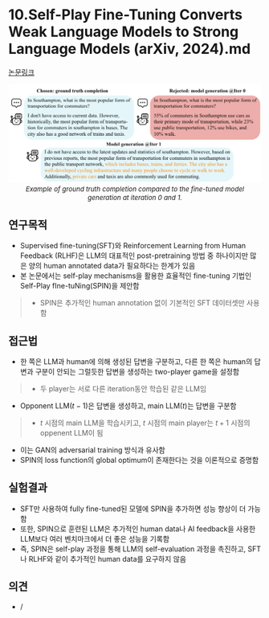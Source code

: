 # 10.Self-Play Fine-Tuning Converts Weak Language Models to Strong Language Models (arXiv, 2024).md

[논문링크](https://arxiv.org/abs/2401.01335)

<p align="center">
    <img width="600" alt='fig1' src="./img/16_10_01.png?raw=true"></br>
    <em><font size=2>Example of ground truth completion compared to the fine-tuned model generation at iteration 0 and 1.</font></em>
</p>

## 연구목적
- Supervised fine-tuning(SFT)와 Reinforcement Learning from Human Feedback (RLHF)은 LLM의 대표적인 post-pretraining 방법 중 하나이지만 많은 양의 human annotated data가 필요하다는 한계가 있음
- 본 논문에서는 self-play mechanisms을 활용한 효율적인 fine-tuning 기법인 Self-Play fIne-tuNing(SPIN)을 제안함
> - SPIN은 추가적인 human annotation 없이 기본적인 SFT 데이터셋만 사용함

## 접근법
- 한 쪽은 LLM과 human에 의해 생성된 답변을 구분하고, 다른 한 쪽은 human의 답변과 구분이 안되는 그럴듯한 답변을 생성하는 two-player game을 설정함
> - 두 player는 서로 다른 iteration동안 학습된 같은 LLM임
- Opponent LLM($t-1$)은 답변을 생성하고, main LLM($t$)는 답변을 구분함
> - $t$ 시점의 main LLM을 학습시키고, $t$ 시점의 main player는 $t+1$ 시점의 oppenent LLM이 됨 
- 이는 GAN의 adversarial training 방식과 유사함 
- SPIN의 loss function의 global optimum이 존재한다는 것을 이론적으로 증명함

## 실험결과
- SFT만 사용하여 fully fine-tuned된 모델에 SPIN을 추가하면 성능 향상이 더 가능함
- 또한, SPIN으로 훈련된 LLM은 추가적인 human data나 AI feedback을 사용한 LLM보다 여러 벤치마크에서 더 좋은 성능을 기록함
- 즉, SPIN은 self-play 과정을 통해 LLM의 self-evaluation 과정을 촉진하고, SFT나 RLHF와 같이 추가적인 human data를 요구하지 않음

## 의견
- /